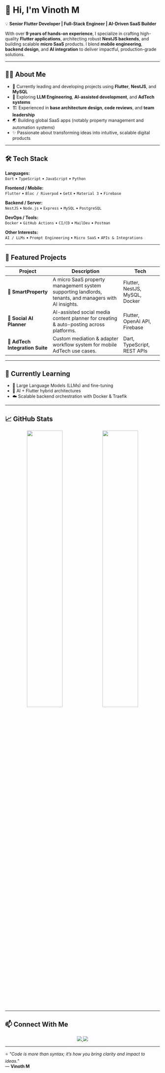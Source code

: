 # 👋 Hi, I'm Vinoth M

💡 **Senior Flutter Developer | Full-Stack Engineer | AI-Driven SaaS Builder**

With over **9 years of hands-on experience**, I specialize in crafting high-quality **Flutter applications**, architecting robust **NestJS backends**, and building scalable **micro SaaS** products. I blend **mobile engineering**, **backend design**, and **AI integration** to deliver impactful, production-grade solutions.

---

## 👨‍💻 About Me

- 🔭 Currently leading and developing projects using **Flutter**, **NestJS**, and **MySQL**
- 🧠 Exploring **LLM Engineering**, **AI-assisted development**, and **AdTech systems**
- 🏗️ Experienced in **base architecture design**, **code reviews**, and **team leadership**
- 🌏 Building global SaaS apps (notably property management and automation systems)
- ✨ Passionate about transforming ideas into intuitive, scalable digital products

---

## 🛠️ Tech Stack

**Languages:**  
`Dart` • `TypeScript` • `JavaScript` • `Python`

**Frontend / Mobile:**  
`Flutter` • `Bloc / Riverpod` • `GetX` • `Material 3` • `Firebase`

**Backend / Server:**  
`NestJS` • `Node.js` • `Express` • `MySQL` • `PostgreSQL`

**DevOps / Tools:**  
`Docker` • `GitHub Actions` • `CI/CD` • `MailDev` • `Postman`

**Other Interests:**  
`AI / LLMs` • `Prompt Engineering` • `Micro SaaS` • `APIs & Integrations`

---

## 🚀 Featured Projects

| Project | Description | Tech |
|----------|--------------|------|
| 🏢 **SmartProperty** | A micro SaaS property management system supporting landlords, tenants, and managers with AI insights. | Flutter, NestJS, MySQL, Docker |
| 🤖 **Social AI Planner** | AI-assisted social media content planner for creating & auto-posting across platforms. | Flutter, OpenAI API, Firebase |
| 🧩 **AdTech Integration Suite** | Custom mediation & adapter workflow system for mobile AdTech use cases. | Dart, TypeScript, REST APIs |

---

## 🧠 Currently Learning

- 📘 Large Language Models (LLMs) and fine-tuning  
- 🧩 AI + Flutter hybrid architectures  
- ☁️ Scalable backend orchestration with Docker & Traefik  

---

## 📈 GitHub Stats

<p align="center">
  <img width="48%" src="https://github-readme-stats.vercel.app/api?username=vinothm&show_icons=true&theme=radical" />
  <img width="48%" src="https://github-readme-streak-stats.herokuapp.com/?user=vinothm&theme=radical" />
</p>

---

## 📫 Connect With Me

<p align="center">
  <a href="https://www.linkedin.com/in/vinoth-m-1940a7114/" target="_blank">
    <img src="https://img.shields.io/badge/LinkedIn-Vinoth%20M-blue?style=for-the-badge&logo=linkedin" />
  </a>
  <a href="mailto:vinothflutter@gmail.com">
    <img src="https://img.shields.io/badge/Email-vinothflutter@gmail.com-red?style=for-the-badge&logo=gmail" />
  </a>
</p>

---

⭐ _"Code is more than syntax; it’s how you bring clarity and impact to ideas."_  
— **Vinoth M**
